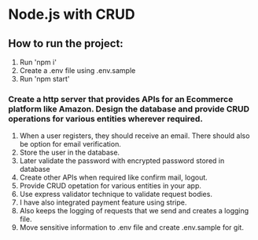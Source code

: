 # Node.js with CRUD

## How to run the project:
1. Run 'npm i'
2. Create a .env file using .env.sample
3. Run 'npm start'
   
### Create a http server that provides APIs for an Ecommerce platform like Amazon. Design the database and provide CRUD operations for various entities wherever required.
1. When a user registers, they should receive an email. There should also be option for email verification.
2. Store the user in the database.
3. Later validate the password with encrypted password stored in database
4. Create other APIs when required like confirm mail, logout.
5. Provide CRUD opetation for various entities in your app.
6. Use express validator technique to validate request bodies.
7. I have also integrated payment feature using stripe.
8. Also keeps the logging of requests that we send and creates a logging file.
9. Move sensitive information to .env file and create .env.sample for git.
   
